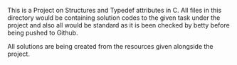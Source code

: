 This is a Project on Structures and Typedef attributes in C. All files in this directory would be containing solution codes to the given task under the project and also all would be standard as it is been checked by betty before being pushed to Github.

All solutions are being created from the resources given alongside the project.
